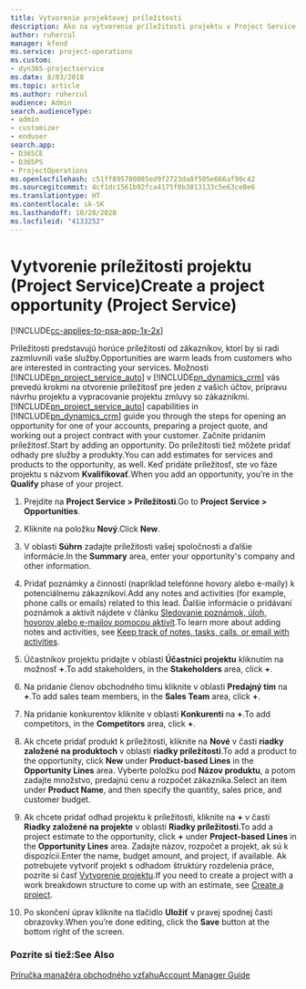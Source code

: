 ```yaml
---
title: Vytvorenie projektovej príležitosti
description: Ako na vytvorenie príležitosti projektu v Project Service
author: ruhercul
manager: kfend
ms.service: project-operations
ms.custom:
- dyn365-projectservice
ms.date: 8/03/2018
ms.topic: article
ms.author: ruhercul
audience: Admin
search.audienceType:
- admin
- customizer
- enduser
search.app:
- D365CE
- D365PS
- ProjectOperations
ms.openlocfilehash: c51ff895780085ed9f2723da8f505e666af90c42
ms.sourcegitcommit: 4cf1dc1561b92fca4175f0b3813133c5e63ce8e6
ms.translationtype: HT
ms.contentlocale: sk-SK
ms.lasthandoff: 10/28/2020
ms.locfileid: "4133252"
---
```

# <a name="create-a-project-opportunity-project-service"></a><span data-ttu-id="970ce-103">Vytvorenie príležitosti projektu (Project Service)</span><span class="sxs-lookup"><span data-stu-id="970ce-103">Create a project opportunity (Project Service)</span></span>

[!INCLUDE[cc-applies-to-psa-app-1x-2x](../includes/cc-applies-to-psa-app-1x-2x.md)]

<span data-ttu-id="970ce-104">Príležitosti predstavujú horúce príležitosti od zákazníkov, ktorí by si radi zazmluvnili vaše služby.</span><span class="sxs-lookup"><span data-stu-id="970ce-104">Opportunities are warm leads from customers who are interested in contracting your services.</span></span> <span data-ttu-id="970ce-105">Možnosti [!INCLUDE[pn_project_service_auto](../includes/pn-project-service-auto.md)] v [!INCLUDE[pn_dynamics_crm](../includes/pn-dynamics-crm.md)] vás prevedú krokmi na otvorenie príležitosť pre jeden z vašich účtov, prípravu návrhu projektu a vypracovanie projektu zmluvy so zákazníkmi.</span><span class="sxs-lookup"><span data-stu-id="970ce-105">[!INCLUDE[pn_project_service_auto](../includes/pn-project-service-auto.md)] capabilities in [!INCLUDE[pn_dynamics_crm](../includes/pn-dynamics-crm.md)] guide you through the steps for opening an opportunity for one of your accounts, preparing a project quote, and working out a project contract with your customer.</span></span> <span data-ttu-id="970ce-106">Začnite pridaním príležitosť.</span><span class="sxs-lookup"><span data-stu-id="970ce-106">Start by adding an opportunity.</span></span> <span data-ttu-id="970ce-107">Do príležitosti tiež môžete pridať odhady pre služby a produkty.</span><span class="sxs-lookup"><span data-stu-id="970ce-107">You can add estimates for services and products to the opportunity, as well.</span></span> <span data-ttu-id="970ce-108">Keď pridáte príležitosť, ste vo fáze projektu s názvom **Kvalifikovať**.</span><span class="sxs-lookup"><span data-stu-id="970ce-108">When you add an opportunity, you’re in the **Qualify** phase of your project.</span></span>  
  
1.  <span data-ttu-id="970ce-109">Prejdite na **Project Service > Príležitosti**.</span><span class="sxs-lookup"><span data-stu-id="970ce-109">Go to **Project Service > Opportunities**.</span></span>  
  
2.  <span data-ttu-id="970ce-110">Kliknite na položku **Nový**.</span><span class="sxs-lookup"><span data-stu-id="970ce-110">Click **New**.</span></span>  
  
3.  <span data-ttu-id="970ce-111">V oblasti **Súhrn** zadajte príležitosti vašej spoločnosti a ďalšie informácie.</span><span class="sxs-lookup"><span data-stu-id="970ce-111">In the **Summary** area, enter your opportunity's company and other information.</span></span>  
  
4.  <span data-ttu-id="970ce-112">Pridať poznámky a činností (napríklad telefónne hovory alebo e-maily) k potenciálnemu zákazníkovi.</span><span class="sxs-lookup"><span data-stu-id="970ce-112">Add any notes and activities (for example, phone calls or emails) related to this lead.</span></span> <span data-ttu-id="970ce-113">Ďalšie informácie o pridávaní poznámok a aktivít nájdete v článku [Sledovanie poznámok, úloh, hovorov alebo e-mailov pomocou aktivít](https://docs.microsoft.com/dynamics365/customerengagement/on-premises/basics/work-with-activities).</span><span class="sxs-lookup"><span data-stu-id="970ce-113">To learn more about adding notes and activities, see [Keep track of notes, tasks, calls, or email with activities](https://docs.microsoft.com/dynamics365/customerengagement/on-premises/basics/work-with-activities).</span></span>  
  
5.  <span data-ttu-id="970ce-114">Účastníkov projektu pridajte v oblasti **Účastníci projektu** kliknutím na možnosť **+**.</span><span class="sxs-lookup"><span data-stu-id="970ce-114">To add stakeholders, in the **Stakeholders** area, click **+**.</span></span>  
  
6.  <span data-ttu-id="970ce-115">Na pridanie členov obchodného tímu kliknite v oblasti **Predajný tím** na **+**.</span><span class="sxs-lookup"><span data-stu-id="970ce-115">To add sales team members, in the **Sales Team** area, click **+**.</span></span>  
  
7.  <span data-ttu-id="970ce-116">Na pridanie konkurentov kliknite v oblasti **Konkurenti** na **+**.</span><span class="sxs-lookup"><span data-stu-id="970ce-116">To add competitors, in the **Competitors** area, click **+**.</span></span>  
  
8.  <span data-ttu-id="970ce-117">Ak chcete pridať produkt k príležitosti, kliknite na **Nové** v časti **riadky založené na produktoch** v oblasti **riadky príležitosti**.</span><span class="sxs-lookup"><span data-stu-id="970ce-117">To add a product to the opportunity, click **New** under **Product-based Lines** in the **Opportunity Lines** area.</span></span> <span data-ttu-id="970ce-118">Vyberte položku pod **Názov produktu**, a potom zadajte množstvo, predajnú cenu a rozpočet zákazníka.</span><span class="sxs-lookup"><span data-stu-id="970ce-118">Select an item under **Product Name**, and then specify the quantity, sales price, and customer budget.</span></span>  
  
9. <span data-ttu-id="970ce-119">Ak chcete pridať odhad projektu k príležitosti, kliknite na **+** v časti **Riadky založené na projekte** v oblasti **Riadky príležitosti**.</span><span class="sxs-lookup"><span data-stu-id="970ce-119">To add a project estimate to the opportunity, click **+** under **Project-based Lines** in the **Opportunity Lines** area.</span></span> <span data-ttu-id="970ce-120">Zadajte názov, rozpočet a projekt, ak sú k dispozícii.</span><span class="sxs-lookup"><span data-stu-id="970ce-120">Enter the name, budget amount, and project, if available.</span></span> <span data-ttu-id="970ce-121">Ak potrebujete vytvoriť projekt s odhadom štruktúry rozdelenia práce, pozrite si časť [Vytvorenie projektu](../psa/create-project.md).</span><span class="sxs-lookup"><span data-stu-id="970ce-121">If you need to create a project with a work breakdown structure to come up with an estimate, see [Create a project](../psa/create-project.md).</span></span>  
  
10. <span data-ttu-id="970ce-122">Po skončení úprav kliknite na tlačidlo **Uložiť** v pravej spodnej časti obrazovky.</span><span class="sxs-lookup"><span data-stu-id="970ce-122">When you’re done editing, click the **Save** button at the bottom right of the screen.</span></span>  
  
### <a name="see-also"></a><span data-ttu-id="970ce-123">Pozrite si tiež:</span><span class="sxs-lookup"><span data-stu-id="970ce-123">See Also</span></span>  
 [<span data-ttu-id="970ce-124">Príručka manažéra obchodného vzťahu</span><span class="sxs-lookup"><span data-stu-id="970ce-124">Account Manager Guide</span></span>](../psa/account-manager-guide.md)
